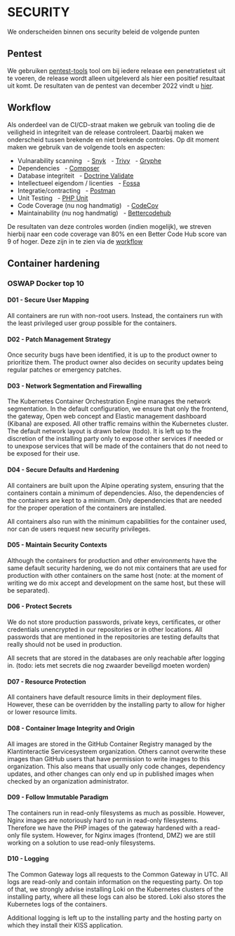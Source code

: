 # SECURITY

We onderscheiden binnen ons security beleid de volgende punten

## Pentest

We gebruiken [pentest-tools](https://pentest-tools.com/) tool om bij iedere release een penetratietest uit te voeren, de release wordt alleen uitgeleverd als hier een positief resultaat uit komt. De resultaten van de pentest van december 2022 vindt u [hier](Aggregated_Scan_Results-20221216.pdf).

## Workflow

Als onderdeel van de CI/CD-straat maken we gebruik van tooling die de veiligheid in integriteit van de release controleert. Daarbij maken we onderscheid tussen brekende en niet brekende controles.
Op dit moment maken we gebruik van de volgende tools en aspecten:

- Vulnarability scanning
  - [Snyk](https://github.com/marketplace/actions/snyk)
  - [Trivy](https://github.com/marketplace/actions/aqua-security-trivy)
  - [Gryphe](https://github.com/marketplace/actions/github-action-morphkgc)
- Dependencies
  - [Composer](https://getcomposer.org/doc/03-cli.md#audit)
- Database integriteit
  - [Doctrine Validate](https://symfony.com/doc/3.3/doctrine.html)
- Intellectueel eigendom / licenties
  - [Fossa](https://fossa.com/product/open-source-license-compliance)
- Integratie/contracting
  - [Postman](https://github.com/marketplace/actions/newman-action)
- Unit Testing
  - [PHP Unit](https://github.com/marketplace/actions/phpunit-php-actions)
- Code Coverage (nu nog handmatig)
  - [CodeCov](https://about.codecov.io/)
- Maintainability (nu nog handmatig)
  - [Bettercodehub](https://bettercodehub.com/)

De resultaten van deze controles worden (indien mogelijk), we streven hierbij naar een code coverage van 80% en een Better Code Hub score van 9 of hoger. Deze zijn in te zien via de [workflow](https://github.com/ConductionNL/commonground-gateway/actions/runs/3564160815)

## Container hardening

### OSWAP Docker top 10

#### D01 - Secure User Mapping

All containers are run with non-root users. Instead, the containers run with the least privileged user group possible for the containers.

#### D02 - Patch Management Strategy

Once security bugs have been identified, it is up to the product owner to prioritize them. The product owner also decides on security updates being regular patches or emergency patches.

#### D03 - Network Segmentation and Firewalling

The Kubernetes Container Orchestration Engine manages the network segmentation. In the default configuration, we ensure that only the frontend, the gateway, Open web concept and Elastic management dashboard (Kibana) are exposed. All other traffic remains within the Kubernetes cluster. The default network layout is drawn below (todo). It is left up to the discretion of the installing party only to expose other services if needed or to unexpose services that will be made of the containers that do not need to be exposed for their use.

#### D04 - Secure Defaults and Hardening

All containers are built upon the Alpine operating system, ensuring that the containers contain a minimum of dependencies. Also, the dependencies of the containers are kept to a minimum. Only dependencies that are needed for the proper operation of the containers are installed.

All containers also run with the minimum capabilities for the container used, nor can de users request new security privileges.

#### D05 - Maintain Security Contexts

Although the containers for production and other environments have the same default security hardening, we do not mix containers that are used for production with other containers on the same host (note: at the moment of writing we do mix accept and development on the same host, but these will be separated).

#### D06 - Protect Secrets

We do not store production passwords, private keys, certificates, or other credentials unencrypted in our repositories or in other locations. All passwords that are mentioned in the repositories are testing defaults that really should not be used in production.

All secrets that are stored in the databases are only reachable after logging in. (todo: iets met secrets die nog zwaarder beveiligd moeten worden)

#### D07 - Resource Protection

All containers have default resource limits in their deployment files. However, these can be overridden by the installing party to allow for higher or lower resource limits.

#### D08 - Container Image Integrity and Origin

All images are stored in the GitHub Container Registry managed by the Klantinteractie Servicesysteem organization. Others cannot overwrite these images than GitHub users that have permission to write images to this organization. This also means that usually only code changes, dependency updates, and other changes can only end up in published images when checked by an organization administrator.

#### D09 - Follow Immutable Paradigm

The containers run in read-only filesystems as much as possible. However, Nginx images are notoriously hard to run in read-only filesystems. Therefore we have the PHP images of the gateway hardened with a read-only file system. However, for Nginx images (frontend, DMZ) we are still working on a solution to use read-only filesystems.

#### D10 - Logging

The Common Gateway logs all requests to the Common Gateway in UTC. All logs are read-only and contain information on the requesting party. On top of that, we strongly advise installing Loki on the Kubernetes clusters of the installing party, where all these logs can also be stored. Loki also stores the Kubernetes logs of the containers.

Additional logging is left up to the installing party and the hosting party on which they install their KISS application.
